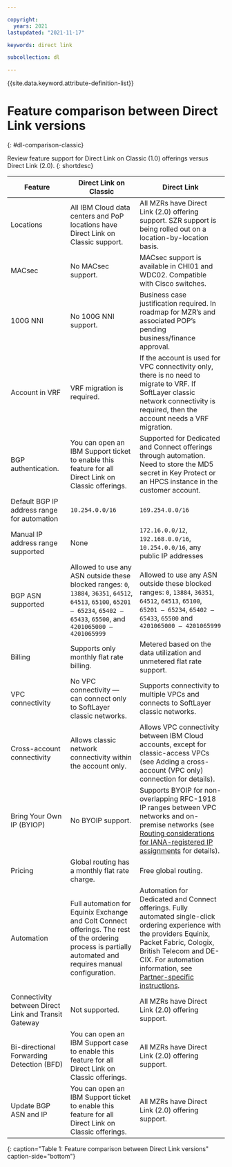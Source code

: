```yaml
---

copyright:
  years: 2021
lastupdated: "2021-11-17"

keywords: direct link

subcollection: dl

---
```


{{site.data.keyword.attribute-definition-list}}

# Feature comparison between Direct Link versions
{: #dl-comparison-classic}

Review feature support for Direct Link on Classic (1.0) offerings versus Direct Link (2.0).
{: shortdesc}

| **Feature** | **Direct Link on Classic** | **Direct Link** |
|-----|-----|-----|
| Locations | All IBM Cloud data centers and PoP locations have Direct Link on Classic support. | All MZRs have Direct Link (2.0) offering support. SZR support is being rolled out on a location-by-location basis. |
| MACsec | No MACsec support. | MACsec support is available in CHI01 and WDC02. Compatible with Cisco switches. |
| 100G NNI | No 100G NNI support. | Business case justification required. In roadmap for MZR’s and associated POP’s pending business/finance approval. | 
| Account in VRF | VRF migration is required. | If the account is used for VPC connectivity only, there is no need to migrate to VRF. If SoftLayer classic network connectivity is required, then the account needs a VRF migration. |
| BGP authentication. | You can open an IBM Support ticket to enable this feature for all Direct Link on Classic offerings. | Supported for Dedicated and Connect offerings through automation. Need to store the MD5 secret in Key Protect or an HPCS instance in the customer account. |
| Default BGP IP address range for automation | `10.254.0.0/16` | `169.254.0.0/16` | 
| Manual IP address range supported | None | `172.16.0.0/12`, `192.168.0.0/16`, `10.254.0.0/16`, any public IP addresses |
| BGP ASN supported | Allowed to use any ASN outside these blocked ranges: `0`, `13884`, `36351`, `64512`, `64513`, `65100`, `65201 – 65234`, `65402 – 65433`, `65500`, and `4201065000 – 4201065999` | Allowed to use any ASN outside these blocked ranges: `0`, `13884`, `36351`, `64512`, `64513`, `65100`, `65201 – 65234`, `65402 – 65433`, `65500` and `4201065000 – 4201065999` |
| Billing | Supports only monthly flat rate billing. | Metered based on the data utilization and unmetered flat rate support. |
| VPC connectivity | No VPC connectivity — can connect only to SoftLayer classic networks. | Supports connectivity to multiple VPCs and connects to SoftLayer classic networks. |
| Cross-account connectivity | Allows classic network connectivity within the account only.  | Allows VPC connectivity between IBM Cloud accounts, except for classic-access VPCs (see Adding a cross-account (VPC only) connection for details). |
| Bring Your Own IP (BYIOP) | No BYOIP support. | Supports BYOIP for non-overlapping RFC-1918 IP ranges between VPC networks and on-premise networks (see [Routing considerations for IANA-registered IP assignments](/docs/vpc?topic=vpc-interconnectivity) for details). | 
| Pricing | Global routing has a monthly flat rate charge. | Free global routing. |
| Automation | Full automation for Equinix Exchange and Colt Connect offerings. The rest of the ordering process is partially automated and requires manual configuration. | Automation for Dedicated and Connect offerings. Fully automated single-click ordering experience with the providers Equinix, Packet Fabric, Cologix, British Telecom  and DE-CIX. For automation information, see [Partner-specific instructions](/docs/dl?topic=dl-how-to-order-ibm-cloud-dl-connect#instructions-partner). |
| Connectivity between Direct Link and Transit Gateway | Not supported. | All MZRs have Direct Link (2.0) offering support. |
| Bi-directional Forwarding Detection (BFD) | You can open an IBM Support case to enable this feature for all Direct Link on Classic offerings. | All MZRs have Direct Link (2.0) offering support. |
| Update BGP ASN and IP | You can open an IBM Support ticket to enable this feature for all Direct Link on Classic offerings. | All MZRs have Direct Link (2.0) offering support. |
{: caption="Table 1: Feature comparison between Direct Link versions" caption-side="bottom"}
